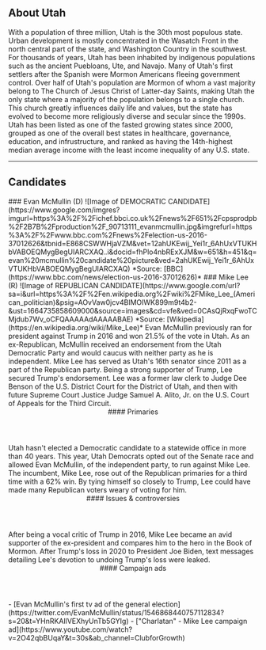 ## About Utah
With a population of three million, Utah is the 30th most populous state. Urban development is mostly concentrated in the Wasatch Front in the north central part of the state, and Washington Country in the southwest. For thousands of years, Utah has been inhabited by indigenous populations such as the ancient Puebloans, Ute, and Navajo. Many of Utah's first settlers after the Spanish were Mormon Americans fleeing government control. Over half of Utah's population are Mormon of whom a vast majority belong to The Church of Jesus Christ of Latter-day Saints, making Utah the only state where a majority of the population belongs to a single church. This church greatly influences daily life and values, but the state has evolved to become more religiously diverse and secular since the 1990s. Utah has been listed as one of the fasted growing states since 2000, grouped as one of the overall best states in healthcare, governance, education, and infrustructure, and ranked as having the 14th-highest median average income with the least income inequality of any U.S. state.

---

## Candidates

<Grid>
  <Box>
    ### Evan McMullin (D)
    ![Image of DEMOCRATIC CANDIDATE](https://www.google.com/imgres?imgurl=https%3A%2F%2Fichef.bbci.co.uk%2Fnews%2F651%2Fcpsprodpb%2F2B7B%2Fproduction%2F_90713111_evanmcmullin.jpg&imgrefurl=https%3A%2F%2Fwww.bbc.com%2Fnews%2Felection-us-2016-37012626&tbnid=E868CSWWHjaVZM&vet=12ahUKEwij_Yei1r_6AhUxVTUKHbVABOEQMygBegUIARCXAQ..i&docid=fhPlo4nbRExXJM&w=651&h=451&q=evan%20mcmullin%20candidate%20picture&ved=2ahUKEwij_Yei1r_6AhUxVTUKHbVABOEQMygBegUIARCXAQ)
    *Source: [BBC](https://www.bbc.com/news/election-us-2016-37012626)*
  </Box>
  <Box>
    ### Mike Lee (R)
    ![Image of REPUBLICAN CANDIDATE](https://www.google.com/url?sa=i&url=https%3A%2F%2Fen.wikipedia.org%2Fwiki%2FMike_Lee_(American_politician)&psig=AOvVaw0jcv4BlMOIWK899m9t4b2-&ust=1664735858609000&source=images&cd=vfe&ved=0CAsQjRxqFwoTCMjdub7Wv_oCFQAAAAAdAAAAABAE)
    *Source: [Wikipedia](https://en.wikipedia.org/wiki/Mike_Lee)*
  </Box>

  <Box>
    Evan McMullin previously ran for president against Trump in 2016 and won 21.5% of the vote in Utah. As an ex-Republican, McMullin received an endorsement from the Utah Democratic Party and would caucus with neither party as he is independent.
  </Box>
  <Box>
    Mike Lee has served as Utah's 16th senator since 2011 as a part of the Republican party. Being a strong supporter of Trump, Lee secured Trump's endorsement. Lee was a former law clerk to Judge Dee Benson of the U.S. District Court for the District of Utah, and then with future Supreme Court Justice Judge Samuel A. Alito, Jr. on the U.S. Court of Appeals for the Third Circuit.
  </Box>

  <Header>
    #### Primaries
  </Header>
  <Box>
    Utah hasn't elected a Democratic candidate to a statewide office in more than 40 years. This year, Utah Democrats opted out of the Senate race and allowed Evan McMullin, of the independent party, to run against Mike Lee.
  </Box>
  <Box>
    The incumbent, Mike Lee, rose out of the Republican primaries for a third time with a 62% win. By tying himself so closely to Trump, Lee could have made many Republican voters weary of voting for him.
  </Box>

  <Header>
    #### Issues & controversies
  </Header>

  <WideBox>
    After being a vocal critic of Trump in 2016, Mike Lee became an avid supporter of the ex-president and compares him to the hero in the Book of Mormon. After Trump's loss in 2020 to President Joe Biden, text messages detailing Lee's devotion to undoing Trump's loss were leaked. 
  </WideBox>
 
  <Header>
    #### Campaign ads
  </Header>
  <Box>
    - [Evan McMullin's first tv ad of the general election](https://twitter.com/EvanMcMullin/status/1546868440757112834?s=20&t=YHnRKAIlVEXhyUnTb5GYIg)
  </Box>
  <Box>
    - ["Charlatan" - Mike Lee campaign ad](https://www.youtube.com/watch?v=2O42qbBUqaY&t=30s&ab_channel=ClubforGrowth)
  </Box>
</Grid>
